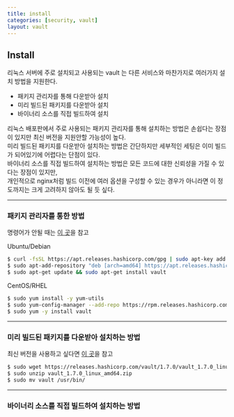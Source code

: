 ```yaml
---
title: install
categories: [security, vault]
layout: vault
---
```


## Install

리눅스 서버에 주로 설치되고 사용되는 vault 는 다른 서비스와 마찬가지로 여러가지 설치 방법을 지원한다.
- 패키지 관리자를 통해 다운받아 설치
- 미리 빌드된 패키지를 다운받아 설치
- 바이너리 소스를 직접 빌드하여 설치

리눅스 배포판에서 주로 사용되는 패키지 관리자를 통해 설치하는 방법은 손쉽다는 장점이 있지만 최신 버전을 지원안할 가능성이 높다.<br/>
미리 빌드된 패키지를 다운받아 설치하는 방법은 간단하지만 세부적인 세팅은 이미 빌드가 되어있기에 어렵다는 단점이 있다.<br/>
바이너리 소스를 직접 빌드하여 설치하는 방법은 모든 코드에 대한 신뢰성을 가질 수 있다는 장점이 있지만,<br/> 개인적으로 nginx처럼 빌드 이전에 여러 옵션을 구성할 수 있는 경우가 아니라면 이 정도까지는 크게 고려하지 않아도 될 듯 싶다.<br/>

<hr/>

### 패키지 관리자를 통한 방법

명령어가 안될 때는 [이 곳](https://learn.hashicorp.com/tutorials/vault/getting-started-install?in=vault/getting-started)을 참고

Ubuntu/Debian
```sh
$ curl -fsSL https://apt.releases.hashicorp.com/gpg | sudo apt-key add -
$ sudo apt-add-repository "deb [arch=amd64] https://apt.releases.hashicorp.com $(lsb_release -cs) main"
$ sudo apt-get update && sudo apt-get install vault
```

CentOS/RHEL
```sh
$ sudo yum install -y yum-utils
$ sudo yum-config-manager --add-repo https://rpm.releases.hashicorp.com/RHEL/hashicorp.repo
$ sudo yum -y install vault
```

<hr/>

### 미리 빌드된 패키지를 다운받아 설치하는 방법

최신 버전을 사용하고 싶다면 [이 곳](https://www.vaultproject.io/downloads)을 참고

```sh
$ sudo wget https://releases.hashicorp.com/vault/1.7.0/vault_1.7.0_linux_amd64.zip
$ sudo unzip vault_1.7.0_linux_amd64.zip
$ sudo mv vault /usr/bin/
```

<hr/>

### 바이너리 소스를 직접 빌드하여 설치하는 방법



